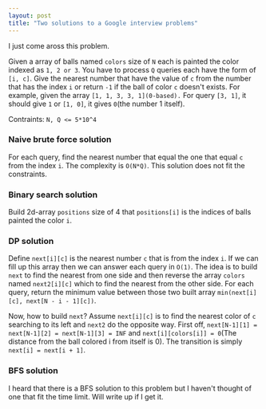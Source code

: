 ```yaml
---
layout: post
title: "Two solutions to a Google interview problems"
---
```

I just come aross this problem.

Given a array of balls named `colors` size of `N` each is painted the color indexed as `1, 2 or 3`. You have to process `Q` queries each have the form of `[i, c]`. Give the nearest number that have the value of `c` from the number that has the index `i` or return `-1` if the ball of color `c` doesn't exists. For example, given the array `[1, 1, 3, 3, 1](0-based).` For query `[3, 1]`, it should give `1` or `[1, 0]`, it gives `0`(the number 1 itself).

Contraints: `N, Q <= 5*10^4`

### Naive brute force solution
For each query, find the nearest number that equal the one that equal `c` from the index `i`. The complexity is `O(N*Q)`. This solution does not fit the constraints.
### Binary search solution
Build 2d-array `positions` size of 4 that `positions[i]` is the indices of balls painted the color `i`.
### DP solution
Define `next[i][c]` is the nearest number `c` that is from the index `i`. If we can fill up this array then we can answer each query in `O(1)`. The idea is to build `next` to find the nearest from one side and then reverse the array `colors` named `next2[i][c]` which to find the nearest from the other side. For each query, return the minimum value between those two built array `min(next[i][c], next[N - i - 1][c])`.

Now, how to build `next`? Assume `next[i][c]` is to find the nearest color of `c` searching to its left and `next2` do the opposite way.
First off, `next[N-1][1] = next[N-1][2] = next[N-1][3] = INF` and `next[i][colors[i]] = 0`(The distance from the ball colored i from itself is 0). The transition is simply `next[i] = next[i + 1]`.

### BFS solution
I heard that there is a BFS solution to this problem but I haven't thought of one that fit the time limit. Will write up if I get it.